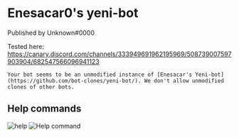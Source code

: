 # Enesacar0's yeni-bot
Published by Unknown#0000

Tested here: https://canary.discord.com/channels/333949691962195969/508739007597903904/682547566096941123

``Your bot seems to be an unmodified instance of [Enesacar's Yeni-bot](https://github.com/bot-clones/yeni-bot/). We don't allow unmodified clones of other bots.``

## Help commands
![help](https://i.imgur.com/RW3Tltn.png)
![Help command](https://i.imgur.com/e4QDvZ6.png)
